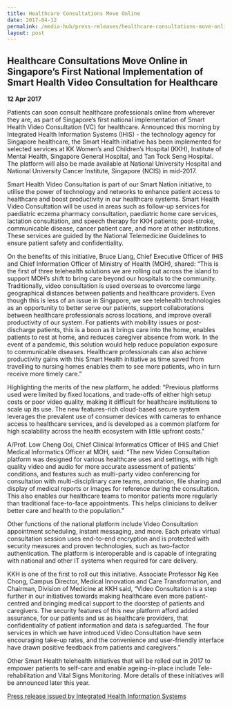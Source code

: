 ```yaml
---
title: Healthcare Consultations Move Online
date: 2017-04-12
permalink: /media-hub/press-releases/healthcare-consultations-move-online-in-singapore-s-first-national-implementation-of-smart-health-video-consultation-for-healthcare/
layout: post
---
```


## Healthcare Consultations Move Online in Singapore’s First National Implementation of Smart Health Video Consultation for Healthcare

**12 Apr 2017**

Patients can soon consult healthcare professionals online from wherever they are, as part of Singapore’s first national implementation of Smart Health Video Consultation (VC) for healthcare. Announced this morning by Integrated Health Information Systems (IHiS) - the technology agency for Singapore healthcare, the Smart Health initiative has been implemented for selected services at KK Women’s and Children’s Hospital (KKH), Institute of Mental Health, Singapore General Hospital, and Tan Tock Seng Hospital. The platform will also be made available at National University Hospital and National University Cancer Institute, Singapore (NCIS) in mid-2017.

Smart Health Video Consultation is part of our Smart Nation initiative, to utilise the power of technology and networks to enhance patient access to healthcare and boost productivity in our healthcare systems. Smart Health Video Consultation will be used in areas such as follow-up services for paediatric eczema pharmacy consultation, paediatric home care services, lactation consultation, and speech therapy for KKH patients; post-stroke, communicable disease, cancer patient care, and more at other institutions. These services are guided by the National Telemedicine Guidelines to ensure patient safety and confidentiality.

On the benefits of this initiative, Bruce Liang, Chief Executive Officer of IHiS and Chief Information Officer of Ministry of Health (MOH), shared: “This is the first of three telehealth solutions we are rolling out across the island to support MOH’s shift to bring care beyond our hospitals to the community. Traditionally, video consultation is used overseas to overcome large geographical distances between patients and healthcare providers. Even though this is less of an issue in Singapore, we see telehealth technologies as an opportunity to better serve our patients, support collaborations between healthcare professionals across locations, and improve overall productivity of our system. For patients with mobility issues or post-discharge patients, this is a boon as it brings care into the home, enables patients to rest at home, and reduces caregiver absence from work. In the event of a pandemic, this solution would help reduce population exposure to communicable diseases. Healthcare professionals can also achieve productivity gains with this Smart Health initiative as time saved from travelling to nursing homes enables them to see more patients, who in turn receive more timely care.”

Highlighting the merits of the new platform, he added: “Previous platforms used were limited by fixed locations, and trade-offs of either high setup costs or poor video quality, making it difficult for healthcare institutions to scale up its use. The new features-rich cloud-based secure system leverages the prevalent use of consumer devices with cameras to enhance access to healthcare services, and is developed as a common platform for high scalability across the health ecosystem with little upfront costs.”

A/Prof. Low Cheng Ooi, Chief Clinical Informatics Officer of IHiS and Chief Medical Informatics Officer at MOH, said: “The new Video Consultation platform was designed for various healthcare uses and settings, with high quality video and audio for more accurate assessment of patients’ conditions, and features such as multi-party video conferencing for consultation with multi-disciplinary care teams, annotation, file sharing and display of medical reports or images for reference during the consultation. This also enables our healthcare teams to monitor patients more regularly than traditional face-to-face appointments. This helps clinicians to deliver better care and health to the population.”

Other functions of the national platform include Video Consultation appointment scheduling, instant messaging, and more. Each private virtual consultation session uses end-to-end encryption and is protected with security measures and proven technologies, such as two-factor authentication. The platform is interoperable and is capable of integrating with national and other IT systems when required for care delivery.

KKH is one of the first to roll out this initiative. Associate Professor Ng Kee Chong, Campus Director, Medical Innovation and Care Transformation, and Chairman, Division of Medicine at KKH said, “Video Consultation is a step further in our initiatives towards making healthcare even more patient-centred and bringing medical support to the doorstep of patients and caregivers. The security features of this new platform afford added assurance, for our patients and us as healthcare providers, that confidentiality of patient information and data is safeguarded. The four services in which we have introduced Video Consultation have seen encouraging take-up rates, and the convenience and user-friendly interface have drawn positive feedback from patients and caregivers.”

Other Smart Health telehealth initiatives that will be rolled out in 2017 to empower patients to self-care and enable ageing-in-place include Tele-rehabilitation and Vital Signs Monitoring. More details of these initiatives will be announced later this year.

[Press release issued by Integrated Health Information Systems](https://www.ihis.com.sg/Latest_News/Media_Releases/Pages/Healthcare-Consultations-Move-Online-in-Singapore%E2%80%99s-First-National-Implementation-of-VC.aspx)